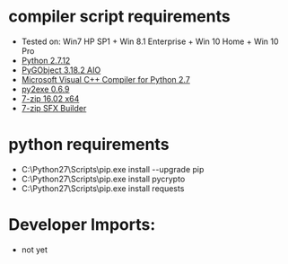 # compiler script requirements
+ Tested on: Win7 HP SP1 + Win 8.1 Enterprise + Win 10 Home + Win 10 Pro
+ [Python 2.7.12](https://www.python.org/ftp/python/2.7.12/python-2.7.12.msi)
+ [PyGObject 3.18.2 AIO](https://sourceforge.net/projects/pygobjectwin32/files/pygi-aio-3.18.2_rev7-setup.exe/download)
+ [Microsoft Visual C++ Compiler for Python 2.7](http://www.microsoft.com/en-us/download/details.aspx?id=44266)
+ [py2exe 0.6.9](http://sourceforge.net/projects/py2exe/files/py2exe/0.6.9/py2exe-0.6.9.win32-py2.7.exe/download)
+ [7-zip 16.02 x64](http://7-zip.org/a/7z1602-x64.exe)
+ [7-zip SFX Builder](http://sourceforge.net/projects/s-zipsfxbuilder/)

# python requirements
+ C:\Python27\Scripts\pip.exe install --upgrade pip
+ C:\Python27\Scripts\pip.exe install pycrypto
+ C:\Python27\Scripts\pip.exe install requests

# Developer Imports: 
+ not yet
